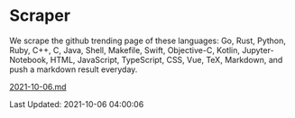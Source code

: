 # Scraper

We scrape the github trending page of these languages: Go, Rust, Python, Ruby, C++, C, Java, Shell, Makefile, Swift, Objective-C, Kotlin, Jupyter-Notebook, HTML, JavaScript, TypeScript, CSS, Vue, TeX, Markdown, and push a markdown result everyday.

[2021-10-06.md](https://github.com/yangwenmai/github-trending-backup/blob/master/2021-10-06.md)

Last Updated: 2021-10-06 04:00:06
